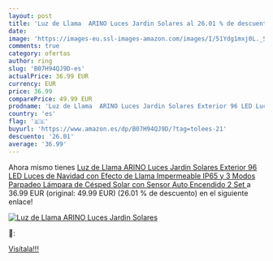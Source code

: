 ```yaml
---
layout: post
title: 'Luz de Llama  ARINO Luces Jardin Solares al 26.01 % de descuento'
date: 
image: 'https://images-eu.ssl-images-amazon.com/images/I/51Ydg1mxj0L._SL200_.jpg'
comments: true
category: ofertas
author: ring
slug: 'B07H94QJ9D-es'
actualPrice: 36.99 EUR
currency: EUR
price: 36.99
comparePrice: 49.99 EUR
prodname: 'Luz de Llama  ARINO Luces Jardin Solares Exterior 96 LED Luces de Navidad con Efecto de Llama  Impermeable IP65 y 3 Modos Parpadeo Lámpara de Césped Solar con Sensor Auto Encendido  2 Set '
country: 'es'
flag: '🇪🇸'
buyurl: 'https://www.amazon.es/dp/B07H94QJ9D/?tag=tolees-21'
descuento: '26.01'
average: '36.99'
---
```


Ahora mismo tienes [Luz de Llama  ARINO Luces Jardin Solares Exterior 96 LED Luces de Navidad con Efecto de Llama  Impermeable IP65 y 3 Modos Parpadeo Lámpara de Césped Solar con Sensor Auto Encendido  2 Set ](https://www.amazon.es/dp/B07H94QJ9D/?tag=tolees-21) a 36.99 EUR (original: 49.99 EUR) (26.01 %  de descuento) en el siguiente enlace!

[![Luz de Llama  ARINO Luces Jardin Solares](https://images-eu.ssl-images-amazon.com/images/I/51Ydg1mxj0L._SL200_.jpg)](https://www.amazon.es/dp/B07H94QJ9D/?tag=tolees-21)

🔎:


[Visítala!!!](https://www.amazon.es/dp/B07H94QJ9D/?tag=tolees-21)
